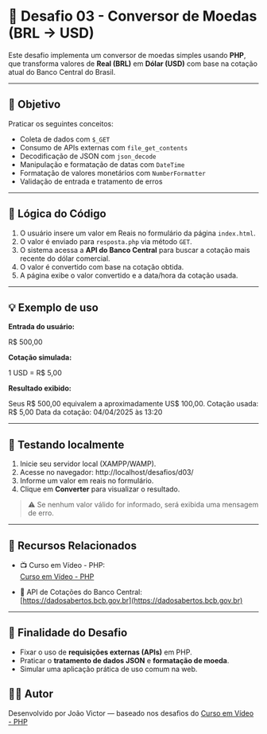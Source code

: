 # 💱 Desafio 03 - Conversor de Moedas (BRL → USD)

Este desafio implementa um conversor de moedas simples usando **PHP**, que transforma valores de **Real (BRL)** em **Dólar (USD)** com base na cotação atual do Banco Central do Brasil.

---

## 📌 Objetivo

Praticar os seguintes conceitos:

- Coleta de dados com `$_GET`
- Consumo de APIs externas com `file_get_contents`
- Decodificação de JSON com `json_decode`
- Manipulação e formatação de datas com `DateTime`
- Formatação de valores monetários com `NumberFormatter`
- Validação de entrada e tratamento de erros

---

## 🧠 Lógica do Código

1. O usuário insere um valor em Reais no formulário da página `index.html`.
2. O valor é enviado para `resposta.php` via método `GET`.
3. O sistema acessa a **API do Banco Central** para buscar a cotação mais recente do dólar comercial.
4. O valor é convertido com base na cotação obtida.
5. A página exibe o valor convertido e a data/hora da cotação usada.

---

## 💡 Exemplo de uso

**Entrada do usuário:**

R$ 500,00

**Cotação simulada:**

1 USD = R$ 5,00

**Resultado exibido:**

Seus R$ 500,00 equivalem a aproximadamente US$ 100,00. Cotação usada: R$ 5,00 Data da cotação: 04/04/2025 às 13:20

---

## 🧪 Testando localmente

1. Inicie seu servidor local (XAMPP/WAMP).
2. Acesse no navegador: http://localhost/desafios/d03/
3. Informe um valor em reais no formulário.
4. Clique em **Converter** para visualizar o resultado.

> ⚠️ Se nenhum valor válido for informado, será exibida uma mensagem de erro.

---

## 🔗 Recursos Relacionados

- 📺 Curso em Vídeo - PHP:  
  [Curso em Vídeo - PHP](https://www.youtube.com/playlist?list=PLHz_AreHm4dlFPrCXCmd5g92860x_Pbr_)

- 📘 API de Cotações do Banco Central:  
  [https://dadosabertos.bcb.gov.br](https://dadosabertos.bcb.gov.br)

---

## 🎯 Finalidade do Desafio

- Fixar o uso de **requisições externas (APIs)** em PHP.
- Praticar o **tratamento de dados JSON** e **formatação de moeda**.
- Simular uma aplicação prática de uso comum na web.

## 👨‍💻 Autor

Desenvolvido por João Victor — baseado nos desafios do [Curso em Vídeo - PHP](https://www.youtube.com/playlist?list=PLHz_AreHm4dlFPrCXCmd5g92860x_Pbr_)